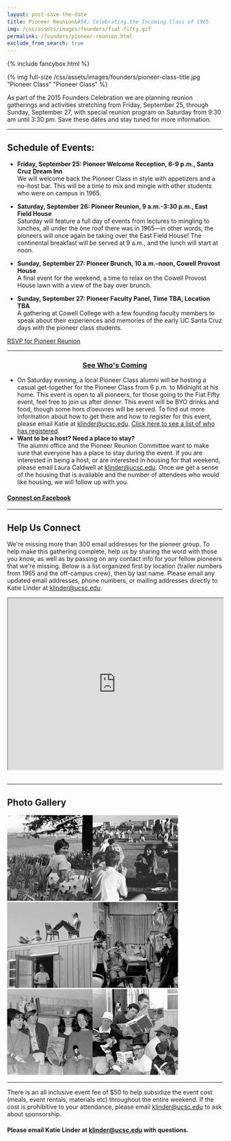 ```yaml
---
layout: post-save-the-date
title: Pioneer Reunion&#58; Celebrating the Incoming Class of 1965
img: /css/assets/images/founders/fiat-fifty.gif
permalink: /founders/pioneer-reunion.html
exclude_from_search: true
---
```


{% include fancybox.html %}

{% img full-size /css/assets/images/founders/pioneer-class-title.jpg "Pioneer Class" "Pioneer Class" %}

As part of the 2015 Founders Celebration we are planning reunion gatherings and activities stretching from Friday, September 25, through Sunday, September 27, with special reunion program on Saturday from 9:30 am until 3:30 pm.  Save these dates and stay tuned for more information.

***

## Schedule of Events:

- **Friday, September 25: Pioneer Welcome Reception, 6-9 p.m., Santa Cruz Dream Inn** <br />
We will welcome back the Pioneer Class in style with appetizers and a no-host bar. This will be a time to mix and mingle with other students who were on campus in 1965.

- **Saturday, September 26: Pioneer Reunion, 9 a.m.-3:30 p.m., East Field House** <br />
Saturday will feature a full day of events from lectures to mingling to lunches, all under the one roof there was in 1965—in other words, the pioneers will once again be taking over the East Field House! The continental breakfast will be served at 9 a.m., and the lunch will start at noon.

- **Sunday, September 27: Pioneer Brunch, 10 a.m.-noon, Cowell Provost House** <br />
A final event for the weekend, a time to relax on the Cowell Provost House lawn with a view of the bay over brunch.

- **Sunday, September 27: Pioneer Faculty Panel, Time TBA, Location TBA** <br />
A gathering at Cowell College with a few founding faculty members to speak about their experiences and memories of the early UC Santa Cruz days with the pioneer class students.


<a href="https://securelb.imodules.com/s/1069/index.aspx?sid=1069&gid=1&pgid=1945&cid=3633" class="full-width-button" style="float: none !important;">RSVP for Pioneer Reunion</a>

***

<center><h3><a href="http://connect.ucsc.edu/s/1069/index.aspx?sid=1069&gid=1&pgid=1946&cid=3634&fid=3633">See Who's Coming</a></h3></center>

- On Saturday evening, a local Pioneer Class alumni will be hosting a casual get-together for the Pioneer Class from 6 p.m. to Midnight at his home. This event is open to all pioneers, for those going to the Fiat Fifty event, feel free to join us after dinner. This event will be BYO drinks and food, though some hors d’oeuvres will be served. To find out more information about how to get there and how to register for this event, please email Katie at [klinder@ucsc.edu](mailto:klinder@ucsc.edu). [Click here to see a list of who has registered](https://docs.google.com/spreadsheets/d/1ytldMFR5r3rBzjsifA4K9--iI9aZBPH8H1aosgafHA0/pubhtml?gid=0&single=true).
- **Want to be a host? Need a place to stay?**<br />
The alumni office and the Pioneer Reunion Committee want to make sure that everyone has a place to stay during the event. If you are interested in being a host, or are interested in housing for that weekend, please email Laura Caldwell at [klinder@ucsc.edu](mailto:laura.caldwell@gmail.com). Once we get a sense of the housing that is available and the number of attendees who would like housing, we will follow up with you.

#### [Connect on Facebook](https://www.facebook.com/groups/848465011856725/?notif_t=group_r2j_approved)

***

## Help Us Connect

We're missing more than 300 email addresses for the pioneer group. To help make this gathering complete, help us by sharing the word with those you know, as well as by passing on any contact info for your fellow pioneers that we're missing. Below is a list organized first by location (trailer numbers from 1965 and the off-campus crew), then by last name. Please email any updated email addresses, phone numbers, or mailing addresses directly to Katie Linder at [klinder@ucsc.edu](mailto:klinder@ucsc.edu).

<iframe width="100%" height="400px" style="width:100%; max-height:400px; margin-bottom:1em;" src="https://docs.google.com/spreadsheets/d/1s623B6cEwdkUWzffO7Xu_2YLASD8LnoudTj_VsfiWNw/pubhtml?gid=0&amp;single=true&amp;widget=true&amp;headers=false"></iframe>

***

## Photo Gallery

<a href="/css/assets/images/founders/photos/1.jpg" class="fancybox fancy-thumb" title="Unidentified student in daffodil patch outside the Cowell College dining hall"><img src="/css/assets/images/founders/photos/1-thumb.jpg" class="fancy-thumb" alt="Unidentified student in daffodil patch outside the Cowell College dining hall, with the housing trailers in the background"></a><a href="/css/assets/images/founders/photos/2.jpg" class="fancybox fancy-thumb" title="Spring Thing, May 11-14, 1967: students on the East Field, with the housing trailers in the background"><img src="/css/assets/images/founders/photos/2-thumb.jpg" class="fancy-thumb" alt="Students on the East Field, with the housing trailers in the background"></a><a href="/css/assets/images/founders/photos/3.jpg" class="fancybox fancy-thumb" title="Pioneer Class: residents of Bitter End trailer"><img src="/css/assets/images/founders/photos/3-thumb.jpg" class="fancy-thumb" alt="Pioneer Class: residents of Bitter End trailer"></a><a href="/css/assets/images/founders/photos/4.jpg" class="fancybox fancy-thumb" title="Pioneer Class: residents of unidentified trailer"><img src="/css/assets/images/founders/photos/4-thumb.jpg" class="fancy-thumb" alt="Pioneer Class: residents of unidentified trailer"></a><a href="/css/assets/images/founders/photos/5.jpg" class="fancybox fancy-thumb" title="EPioneer Class: residents of Parnassus trailer: Maxine Kaye, Flinn Moore, Kathy Murphy, Suzanne Shellaby, Lynne Barber, Carole Sandillo, unidentified"><img src="/css/assets/images/founders/photos/5-thumb.jpg" class="fancy-thumb" alt="Pioneer Class: residents of Parnassus trailer: Maxine Kaye, Flinn Moore, Kathy Murphy, Suzanne Shellaby, Lynne Barber, Carole Sandillo, unidentified"></a><a href="/css/assets/images/founders/photos/6.jpg" class="fancybox fancy-thumb" title="Pioneer Class: residents of the Fighting Cocks trailer"><img src="/css/assets/images/founders/photos/6-thumb.jpg" class="fancy-thumb" alt="Pioneer Class: residents of the Fighting Cocks trailer"></a>

***

There is an all inclusive event fee of $50 to help subsidize the event cost (meals, event rentals, materials etc) throughout the entire weekend. If the cost is prohibitive to your attendance, please email [klinder@ucsc.edu](mailto:klinder@ucsc.edu) to ask about sponsorship.


#### Please email Katie Linder at [klinder@ucsc.edu](mailto:klinder@ucsc.edu) with questions.

